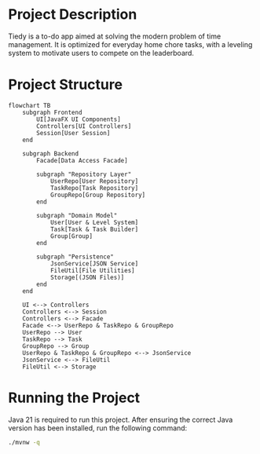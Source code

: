 Project Description
===================
Tiedy is a to-do app aimed at solving the modern problem of time management.
It is optimized for everyday home chore tasks, with a leveling system to motivate users to compete on the leaderboard.

Project Structure
=================

```mermaid
flowchart TB
    subgraph Frontend
        UI[JavaFX UI Components]
        Controllers[UI Controllers]
        Session[User Session]
    end

    subgraph Backend
        Facade[Data Access Facade]

        subgraph "Repository Layer"
            UserRepo[User Repository]
            TaskRepo[Task Repository]
            GroupRepo[Group Repository]
        end

        subgraph "Domain Model"
            User[User & Level System]
            Task[Task & Task Builder]
            Group[Group]
        end

        subgraph "Persistence"
            JsonService[JSON Service]
            FileUtil[File Utilities]
            Storage[(JSON Files)]
        end
    end

    UI <--> Controllers
    Controllers <--> Session
    Controllers <--> Facade
    Facade <--> UserRepo & TaskRepo & GroupRepo
    UserRepo --> User
    TaskRepo --> Task
    GroupRepo --> Group
    UserRepo & TaskRepo & GroupRepo <--> JsonService
    JsonService <--> FileUtil
    FileUtil <--> Storage
```

Running the Project
===================
Java 21 is required to run this project.
After ensuring the correct Java version has been installed, run the following command:

```bash
./mvnw -q
```